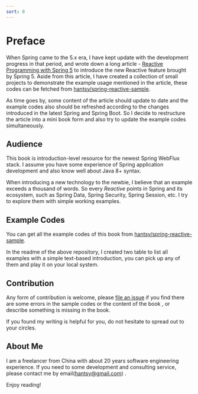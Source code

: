 ```yaml
---
sort: 0
---
```


# Preface

When Spring came to the 5.x era, I have kept update with the development progress in that period,  and wrote down a long article - [Reactive Programming with Spring 5](https://hantsy.medium.com/reactive-programming-with-spring-5-3bfc5d324ba0) to introduce  the new Reactive feature brought by Spring 5.  Aside from this article, I have created a collection of small projects to demonstrate the example usage mentioned in the article, these codes can be fetched from [hantsy/spring-reactive-sample](https://github.com/hantsy/spring-reactive-sample).

As time goes by, some content of the article should update to date and the example codes also should be refreshed according to the changes introduced in the latest Spring and Spring Boot. So I decide to restructure the article into a mini book form and also try to update the example codes simultaneously.

## Audience

This book is introduction-level resource for the newest Spring WebFlux stack.  I assume you have some experience of Spring application development and also know well about Java 8+ syntax. 

When introducing a new technology to the newbie, I believe that an example exceeds a thousand of words.  So every *Reactive* points in Spring and its ecosystem, such as Spring Data, Spring Security, Spring Session, etc. I try to explore them with simple working examples.

 ## Example Codes

You can get all the example codes of this book  from  [hantsy/spring-reactive-sample](https://github.com/hantsy/spring-reactive-sample).

In the readme of the above repository,  I created two table to list all examples with a simple text-based introduction, you can pick up any of them and play it on your local system.

## Contribution

Any form of contribution is welcome, please [file an issue](https://github.com/hantsy/spring-reactive-sample/issues)  if you find there are some errors in the sample codes or the content of the book , or describe something is missing in the book.

If you found my writing is helpful for you, do not hesitate to spread out to your circles.

## About Me

I am a freelancer from China with about 20 years software engineering experience. If you need to some development and consulting service, please contact me by email(hantsy@gmail.com) . 

Enjoy reading!

